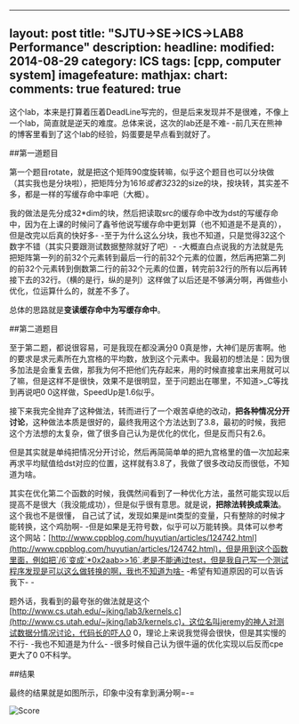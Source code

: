 ---
layout: post
title: "SJTU->SE->ICS->LAB8 Performance"
description: 
headline: 
modified: 2014-08-29
category: ICS
tags: [cpp, computer system]
imagefeature: 
mathjax: 
chart: 
comments: true
featured: true
----

这个lab，本来是打算着压着DeadLine写完的，但是后来发现并不是很难，不像上一个lab，简直就是逆天的难度。总体来说，这次的lab还是不难- -前几天在熊神的博客里看到了这个lab的经验，妈蛋要是早点看到就好了。

##第一道题目

第一个题目rotate，就是把这个矩阵90度旋转嘛，似乎这个题目也可以分块做（其实我也是分块啦），把矩阵分为16*16或者32*32的size的块，按块转，其实差不多，都是一样的写缓存命中率吧（大概）。

我的做法是先分成32*dim的块，然后把读取src的缓存命中改为dst的写缓存命中，因为在上课的时候问了鑫爷他说写缓存命中更划算（也不知道是不是真的），但是改完以后真的快好多- -至于为什么这么分块，我也不知道，只是觉得32这个数字不错（其实只要跟测试数据整除就好了吧）- -大概直白点说我的方法就是先把矩阵第一列的前32个元素转到最后一行的前32个元素的位置，然后再把第二列的前32个元素转到倒数第二行的前32个元素的位置，转完前32行的所有以后再转接下去的32行。（横的是行，纵的是列）这样做了以后还是不够满分啊，再做些小优化，位运算什么的，就差不多了。

总体的思路就是**变读缓存命中为写缓存命中**。

##第二道题目

至于第二题，都说很容易，可是我现在都没满分0 0真是惨，大神们是厉害啊。他的要求是求元素所在九宫格的平均数，放到这个元素中。我最初的想法是：因为很多加法是会重复去做，那我为何不把他们先存起来，用的时候直接拿出来用就可以了嘛，但是这样不是很快，效果不是很明显，至于问题出在哪里，不知道>_C等找到再说吧0 0这样做，SpeedUp是1.6似乎。

接下来我完全抛弃了这种做法，转而进行了一个艰苦卓绝的改动，**把各种情况分开讨论**，这种做法本质是很好的，最终我用这个方法达到了3.8，最初的时候，我把这个方法想的太复杂，做了很多自己认为是优化的优化，但是反而只有2.6。

但是其实就是单纯把情况分开讨论，然后再简简单单的把九宫格里的值一次加起来再求平均赋值给dst对应的位置，这样就有3.8了，我做了很多改动反而很低，不知道为啥。

其实在优化第二个函数的时候，我偶然间看到了一种优化方法，虽然可能实现以后提高不是很大（我没能成功），但是似乎很有意思。就是说，**把除法转换成乘法**。这个我也不是很懂， 自己试了试，发现如果是int类型的变量，只有整除的时候才能转换，这个鸡肋啊- -但是如果是无符号数，似乎可以万能转换。具体可以参考这个网站：[http://www.cppblog.com/huyutian/articles/124742.html](http://www.cppblog.com/huyutian/articles/124742.html)，但是用到这个函数里面，例如把`/6`变成`*0x2aab>>16`,老是不能通过test，但是我自己写一个测试程序发现是可以这么做转换的啊，我也不知道为啥- -希望有知道原因的可以告诉我下- -

题外话，我看到的最夸张的做法就是这个[http://www.cs.utah.edu/~jking/lab3/kernels.c](http://www.cs.utah.edu/~jking/lab3/kernels.c)，这位名叫jeremy的神人对测试数据分情况讨论，代码长的吓人0 0，理论上来说我觉得会很快，但是其实慢的不行- -我也不知道是为什么- -很多时候自己认为很牛逼的优化实现以后反而cpe更大了0 0不科学。

##结果

最终的结果就是如图所示，印象中没有拿到满分啊=-=

![Score](http://gaocegege.github.io/Blog/images/lab8/score.png)

